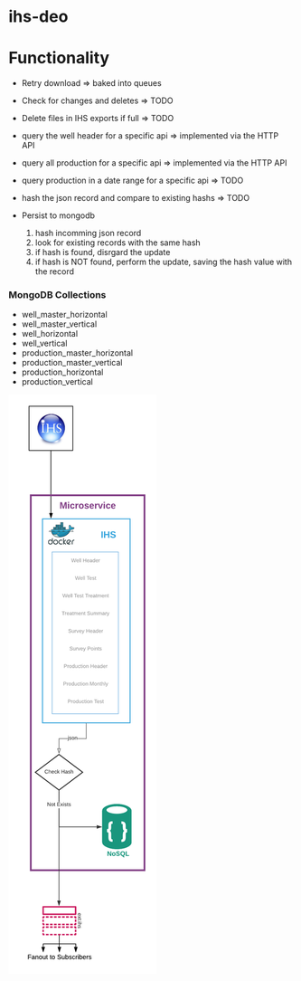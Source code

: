 # ihs-deo

# Functionality

- Retry download => baked into queues

- Check for changes and deletes => TODO

- Delete files in IHS exports if full => TODO

- query the well header for a specific api => implemented via the HTTP API

- query all production for a specific api => implemented via the HTTP API

- query production in a date range for a specific api => TODO

- hash the json record and compare to existing hashs => TODO

- Persist to mongodb
  1. hash incomming json record
  2. look for existing records with the same hash
  3. if hash is found, disrgard the update
  4. if hash is NOT found, perform the update, saving the hash value with the record

### MongoDB Collections

- well_master_horizontal
- well_master_vertical
- well_horizontal
- well_vertical
- production_master_horizontal
- production_master_vertical
- production_horizontal
- production_vertical

![refarch](/doc/refarch.png)
